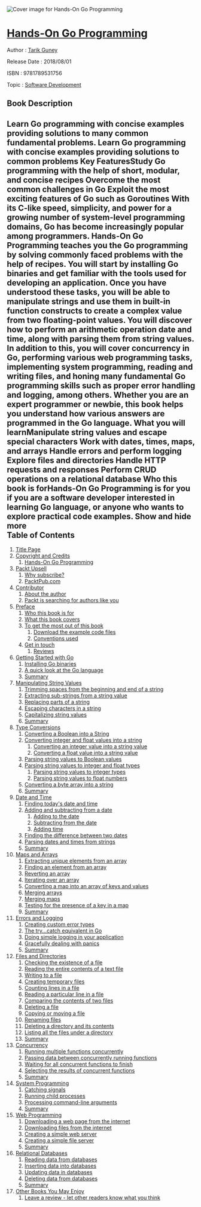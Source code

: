![Cover image for Hands-On Go Programming](https://imgdetail.ebookreading.net/cover/cover/20200215/EB9781789531756.jpg)

[Hands-On Go Programming](https://ebookreading.net/view/book/Hands-On+Go+Programming-EB9781789531756_1.html "Hands-On Go Programming")
====================================================================================================================

Author : [Tarik Guney](https://ebookreading.net/search/author/Tarik+Guney)

Release Date : 2018/08/01

ISBN : 9781789531756

Topic : [Software Development](https://ebookreading.net/search/category/software-development)

Book Description
-----------------

 Learn Go programming with concise examples providing solutions to many common fundamental problems.
Learn Go programming with concise examples providing solutions to common problems
Key FeaturesStudy Go programming with the help of short, modular, and concise recipes Overcome the most common challenges in Go Exploit the most exciting features of Go such as Goroutines With its C-like speed, simplicity, and power for a growing number of system-level programming domains, Go has become increasingly popular among programmers. Hands-On Go Programming teaches you the Go programming by solving commonly faced problems with the help of recipes. You will start by installing Go binaries and get familiar with the tools used for developing an application. Once you have understood these tasks, you will be able to manipulate strings and use them in built-in function constructs to create a complex value from two floating-point values. You will discover how to perform an arithmetic operation date and time, along with parsing them from string values. In addition to this, you will cover concurrency in Go, performing various web programming tasks, implementing system programming, reading and writing files, and honing many fundamental Go programming skills such as proper error handling and logging, among others. Whether you are an expert programmer or newbie, this book helps you understand how various answers are programmed in the Go language.
What you will learnManipulate string values and escape special characters Work with dates, times, maps, and arrays Handle errors and perform logging Explore files and directories Handle HTTP requests and responses Perform CRUD operations on a relational database Who this book is forHands-On Go Programming is for you if you are a software developer interested in learning Go language, or anyone who wants to explore practical code examples.
        Show and hide more                
Table of Contents
-----------------

1. [Title Page](https://ebookreading.net/view/book/Hands-On+Go+Programming-EB9781789531756_2.html)
1. [Copyright and Credits](https://ebookreading.net/view/book/Hands-On+Go+Programming-EB9781789531756_3.html)
    1. [Hands-On Go Programming](https://ebookreading.net/view/book/Hands-On+Go+Programming-EB9781789531756_4.html)
1. [Packt Upsell](https://ebookreading.net/view/book/Hands-On+Go+Programming-EB9781789531756_5.html)
    1. [Why subscribe?](https://ebookreading.net/view/book/Hands-On+Go+Programming-EB9781789531756_6.html)
    1. [PacktPub.com](https://ebookreading.net/view/book/Hands-On+Go+Programming-EB9781789531756_7.html)
1. [Contributor](https://ebookreading.net/view/book/Hands-On+Go+Programming-EB9781789531756_8.html)
    1. [About the author](https://ebookreading.net/view/book/Hands-On+Go+Programming-EB9781789531756_9.html)
    1. [Packt is searching for authors like you](https://ebookreading.net/view/book/Hands-On+Go+Programming-EB9781789531756_10.html)
1. [Preface](https://ebookreading.net/view/book/Hands-On+Go+Programming-EB9781789531756_12.html)
    1. [Who this book is for](https://ebookreading.net/view/book/Hands-On+Go+Programming-EB9781789531756_13.html)
    1. [What this book covers](https://ebookreading.net/view/book/Hands-On+Go+Programming-EB9781789531756_14.html)
    1. [To get the most out of this book](https://ebookreading.net/view/book/Hands-On+Go+Programming-EB9781789531756_15.html)
        1. [Download the example code files](https://ebookreading.net/view/book/Hands-On+Go+Programming-EB9781789531756_16.html)
        1. [Conventions used](https://ebookreading.net/view/book/Hands-On+Go+Programming-EB9781789531756_17.html)
    1. [Get in touch](https://ebookreading.net/view/book/Hands-On+Go+Programming-EB9781789531756_18.html)
        1. [Reviews](https://ebookreading.net/view/book/Hands-On+Go+Programming-EB9781789531756_19.html)
1. [Getting Started with Go](https://ebookreading.net/view/book/Hands-On+Go+Programming-EB9781789531756_20.html)
    1. [Installing Go binaries](https://ebookreading.net/view/book/Hands-On+Go+Programming-EB9781789531756_21.html)
    1. [A quick look at the Go language](https://ebookreading.net/view/book/Hands-On+Go+Programming-EB9781789531756_22.html)
    1. [Summary](https://ebookreading.net/view/book/Hands-On+Go+Programming-EB9781789531756_23.html)
1. [Manipulating String Values](https://ebookreading.net/view/book/Hands-On+Go+Programming-EB9781789531756_24.html)
    1. [Trimming spaces from the beginning and end of a string](https://ebookreading.net/view/book/Hands-On+Go+Programming-EB9781789531756_25.html)
    1. [Extracting sub-strings from a string value](https://ebookreading.net/view/book/Hands-On+Go+Programming-EB9781789531756_26.html)
    1. [Replacing parts of a string](https://ebookreading.net/view/book/Hands-On+Go+Programming-EB9781789531756_27.html)
    1. [Escaping characters in a string](https://ebookreading.net/view/book/Hands-On+Go+Programming-EB9781789531756_28.html)
    1. [Capitalizing string values](https://ebookreading.net/view/book/Hands-On+Go+Programming-EB9781789531756_29.html)
    1. [Summary](https://ebookreading.net/view/book/Hands-On+Go+Programming-EB9781789531756_30.html)
1. [Type Conversions](https://ebookreading.net/view/book/Hands-On+Go+Programming-EB9781789531756_31.html)
    1. [Converting a Boolean into a String](https://ebookreading.net/view/book/Hands-On+Go+Programming-EB9781789531756_32.html)
    1. [Converting integer and float values into a string](https://ebookreading.net/view/book/Hands-On+Go+Programming-EB9781789531756_33.html)
        1. [Converting an integer value into a string value](https://ebookreading.net/view/book/Hands-On+Go+Programming-EB9781789531756_34.html)
        1. [Converting a float value into a string value](https://ebookreading.net/view/book/Hands-On+Go+Programming-EB9781789531756_35.html)
    1. [Parsing string values to Boolean values](https://ebookreading.net/view/book/Hands-On+Go+Programming-EB9781789531756_36.html)
    1. [Parsing string values to integer and float types](https://ebookreading.net/view/book/Hands-On+Go+Programming-EB9781789531756_37.html)
        1. [Parsing string values to integer types](https://ebookreading.net/view/book/Hands-On+Go+Programming-EB9781789531756_38.html)
        1. [Parsing string values to float numbers](https://ebookreading.net/view/book/Hands-On+Go+Programming-EB9781789531756_39.html)
    1. [Converting a byte array into a string](https://ebookreading.net/view/book/Hands-On+Go+Programming-EB9781789531756_40.html)
    1. [Summary](https://ebookreading.net/view/book/Hands-On+Go+Programming-EB9781789531756_41.html)
1. [Date and Time](https://ebookreading.net/view/book/Hands-On+Go+Programming-EB9781789531756_42.html)
    1. [Finding today&#39;s date and time](https://ebookreading.net/view/book/Hands-On+Go+Programming-EB9781789531756_43.html)
    1. [Adding and subtracting from a date](https://ebookreading.net/view/book/Hands-On+Go+Programming-EB9781789531756_44.html)
        1. [Adding to the date](https://ebookreading.net/view/book/Hands-On+Go+Programming-EB9781789531756_45.html)
        1. [Subtracting from the date](https://ebookreading.net/view/book/Hands-On+Go+Programming-EB9781789531756_46.html)
        1. [Adding time](https://ebookreading.net/view/book/Hands-On+Go+Programming-EB9781789531756_47.html)
    1. [Finding the difference between two dates](https://ebookreading.net/view/book/Hands-On+Go+Programming-EB9781789531756_48.html)
    1. [Parsing dates and times from strings](https://ebookreading.net/view/book/Hands-On+Go+Programming-EB9781789531756_49.html)
    1. [Summary](https://ebookreading.net/view/book/Hands-On+Go+Programming-EB9781789531756_50.html)
1. [Maps and Arrays](https://ebookreading.net/view/book/Hands-On+Go+Programming-EB9781789531756_51.html)
    1. [Extracting unique elements from an array](https://ebookreading.net/view/book/Hands-On+Go+Programming-EB9781789531756_52.html)
    1. [Finding an element from an array](https://ebookreading.net/view/book/Hands-On+Go+Programming-EB9781789531756_53.html)
    1. [Reverting an array](https://ebookreading.net/view/book/Hands-On+Go+Programming-EB9781789531756_54.html)
    1. [Iterating over an array](https://ebookreading.net/view/book/Hands-On+Go+Programming-EB9781789531756_55.html)
    1. [Converting a map into an array of keys and values](https://ebookreading.net/view/book/Hands-On+Go+Programming-EB9781789531756_56.html)
    1. [Merging arrays](https://ebookreading.net/view/book/Hands-On+Go+Programming-EB9781789531756_57.html)
    1. [Merging maps](https://ebookreading.net/view/book/Hands-On+Go+Programming-EB9781789531756_58.html)
    1. [Testing for the presence of a key in a map](https://ebookreading.net/view/book/Hands-On+Go+Programming-EB9781789531756_59.html)
    1. [Summary](https://ebookreading.net/view/book/Hands-On+Go+Programming-EB9781789531756_60.html)
1. [Errors and Logging](https://ebookreading.net/view/book/Hands-On+Go+Programming-EB9781789531756_61.html)
    1. [Creating custom error types](https://ebookreading.net/view/book/Hands-On+Go+Programming-EB9781789531756_62.html)
    1. [The try...catch equivalent in Go](https://ebookreading.net/view/book/Hands-On+Go+Programming-EB9781789531756_63.html)
    1. [Doing simple logging in your application](https://ebookreading.net/view/book/Hands-On+Go+Programming-EB9781789531756_64.html)
    1. [Gracefully dealing with panics](https://ebookreading.net/view/book/Hands-On+Go+Programming-EB9781789531756_65.html)
    1. [Summary](https://ebookreading.net/view/book/Hands-On+Go+Programming-EB9781789531756_66.html)
1. [Files and Directories](https://ebookreading.net/view/book/Hands-On+Go+Programming-EB9781789531756_67.html)
    1. [Checking the existence of a file](https://ebookreading.net/view/book/Hands-On+Go+Programming-EB9781789531756_68.html)
    1. [Reading the entire contents of a text file](https://ebookreading.net/view/book/Hands-On+Go+Programming-EB9781789531756_69.html)
    1. [Writing to a file](https://ebookreading.net/view/book/Hands-On+Go+Programming-EB9781789531756_70.html)
    1. [Creating temporary files](https://ebookreading.net/view/book/Hands-On+Go+Programming-EB9781789531756_71.html)
    1. [Counting lines in a file](https://ebookreading.net/view/book/Hands-On+Go+Programming-EB9781789531756_72.html)
    1. [Reading a particular line in a file](https://ebookreading.net/view/book/Hands-On+Go+Programming-EB9781789531756_73.html)
    1. [Comparing the contents of two files](https://ebookreading.net/view/book/Hands-On+Go+Programming-EB9781789531756_74.html)
    1. [Deleting a file](https://ebookreading.net/view/book/Hands-On+Go+Programming-EB9781789531756_75.html)
    1. [Copying or moving a file](https://ebookreading.net/view/book/Hands-On+Go+Programming-EB9781789531756_76.html)
    1. [Renaming files](https://ebookreading.net/view/book/Hands-On+Go+Programming-EB9781789531756_77.html)
    1. [Deleting a directory and its contents](https://ebookreading.net/view/book/Hands-On+Go+Programming-EB9781789531756_78.html)
    1. [Listing all the files under a directory](https://ebookreading.net/view/book/Hands-On+Go+Programming-EB9781789531756_79.html)
    1. [Summary](https://ebookreading.net/view/book/Hands-On+Go+Programming-EB9781789531756_80.html)
1. [Concurrency](https://ebookreading.net/view/book/Hands-On+Go+Programming-EB9781789531756_81.html)
    1. [Running multiple functions concurrently](https://ebookreading.net/view/book/Hands-On+Go+Programming-EB9781789531756_82.html)
    1. [Passing data between concurrently running functions](https://ebookreading.net/view/book/Hands-On+Go+Programming-EB9781789531756_83.html)
    1. [Waiting for all concurrent functions to finish](https://ebookreading.net/view/book/Hands-On+Go+Programming-EB9781789531756_84.html)
    1. [Selecting the results of concurrent functions](https://ebookreading.net/view/book/Hands-On+Go+Programming-EB9781789531756_85.html)
    1. [Summary](https://ebookreading.net/view/book/Hands-On+Go+Programming-EB9781789531756_86.html)
1. [System Programming](https://ebookreading.net/view/book/Hands-On+Go+Programming-EB9781789531756_87.html)
    1. [Catching signals](https://ebookreading.net/view/book/Hands-On+Go+Programming-EB9781789531756_88.html)
    1. [Running child processes](https://ebookreading.net/view/book/Hands-On+Go+Programming-EB9781789531756_89.html)
    1. [Processing command-line arguments](https://ebookreading.net/view/book/Hands-On+Go+Programming-EB9781789531756_90.html)
    1. [Summary](https://ebookreading.net/view/book/Hands-On+Go+Programming-EB9781789531756_91.html)
1. [Web Programming](https://ebookreading.net/view/book/Hands-On+Go+Programming-EB9781789531756_92.html)
    1. [Downloading a web page from the internet](https://ebookreading.net/view/book/Hands-On+Go+Programming-EB9781789531756_93.html)
    1. [Downloading files from the internet](https://ebookreading.net/view/book/Hands-On+Go+Programming-EB9781789531756_94.html)
    1. [Creating a simple web server](https://ebookreading.net/view/book/Hands-On+Go+Programming-EB9781789531756_95.html)
    1. [Creating a simple file server](https://ebookreading.net/view/book/Hands-On+Go+Programming-EB9781789531756_96.html)
    1. [Summary](https://ebookreading.net/view/book/Hands-On+Go+Programming-EB9781789531756_97.html)
1. [Relational Databases](https://ebookreading.net/view/book/Hands-On+Go+Programming-EB9781789531756_98.html)
    1. [Reading data from databases](https://ebookreading.net/view/book/Hands-On+Go+Programming-EB9781789531756_99.html)
    1. [Inserting data into databases](https://ebookreading.net/view/book/Hands-On+Go+Programming-EB9781789531756_100.html)
    1. [Updating data in databases](https://ebookreading.net/view/book/Hands-On+Go+Programming-EB9781789531756_101.html)
    1. [Deleting data from databases](https://ebookreading.net/view/book/Hands-On+Go+Programming-EB9781789531756_102.html)
    1. [Summary](https://ebookreading.net/view/book/Hands-On+Go+Programming-EB9781789531756_103.html)
1. [Other Books You May Enjoy](https://ebookreading.net/view/book/Hands-On+Go+Programming-EB9781789531756_104.html)
    1. [Leave a review - let other readers know what you think](https://ebookreading.net/view/book/Hands-On+Go+Programming-EB9781789531756_105.html)
